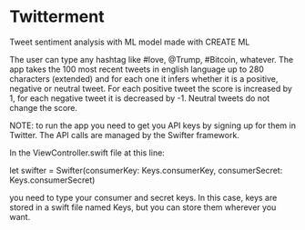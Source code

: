 # Twitterment
Tweet sentiment analysis with ML model made with CREATE ML

The user can type any hashtag like #love, @Trump, #Bitcoin, whatever.
The app takes the 100 most recent tweets in english language up to 280 characters (extended) and for each one it infers whether it is a positive, negative or neutral tweet.
For each positive tweet the score is increased by 1, for each negative tweet it is decreased by -1. Neutral tweets do not change the score.

NOTE: to run the app you need to get you API keys by signing up for them in Twitter. 
The API calls are managed by the Swifter framework.

In the ViewController.swift file at this line:

let swifter = Swifter(consumerKey: Keys.consumerKey, consumerSecret: Keys.consumerSecret)

you need to type your consumer and secret keys.
In this case, keys are stored in a swift file named Keys, but you can store them wherever you want.
